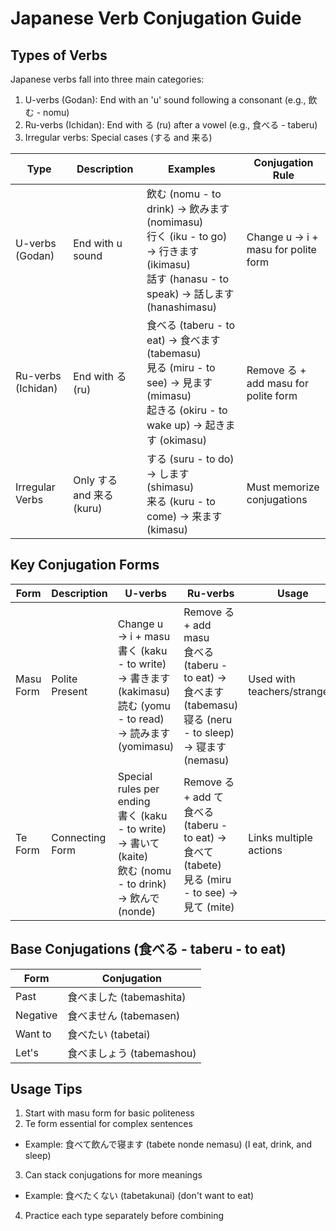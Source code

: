# Japanese Verb Conjugation Guide

## Types of Verbs

Japanese verbs fall into three main categories:

1. U-verbs (Godan): End with an 'u' sound following a consonant (e.g., 飲む - nomu)
2. Ru-verbs (Ichidan): End with る (ru) after a vowel (e.g., 食べる - taberu)
3. Irregular verbs: Special cases (する and 来る)

| Type               | Description               | Examples                                                                                                                                     | Conjugation Rule                     |
| ------------------ | ------------------------- | -------------------------------------------------------------------------------------------------------------------------------------------- | ------------------------------------ |
| U-verbs (Godan)    | End with u sound          | 飲む (nomu - to drink) → 飲みます (nomimasu)<br>行く (iku - to go) → 行きます (ikimasu)<br>話す (hanasu - to speak) → 話します (hanashimasu) | Change u → i + masu for polite form  |
| Ru-verbs (Ichidan) | End with る (ru)          | 食べる (taberu - to eat) → 食べます (tabemasu)<br>見る (miru - to see) → 見ます (mimasu)<br>起きる (okiru - to wake up) → 起きます (okimasu) | Remove る + add masu for polite form |
| Irregular Verbs    | Only する and 来る (kuru) | する (suru - to do) → します (shimasu)<br>来る (kuru - to come) → 来ます (kimasu)                                                            | Must memorize conjugations           |

## Key Conjugation Forms

| Form      | Description     | U-verbs                                                                                                            | Ru-verbs                                                                                                           | Usage                        |
| --------- | --------------- | ------------------------------------------------------------------------------------------------------------------ | ------------------------------------------------------------------------------------------------------------------ | ---------------------------- |
| Masu Form | Polite Present  | Change u → i + masu<br>書く (kaku - to write) → 書きます (kakimasu)<br>読む (yomu - to read) → 読みます (yomimasu) | Remove る + add masu<br>食べる (taberu - to eat) → 食べます (tabemasu)<br>寝る (neru - to sleep) → 寝ます (nemasu) | Used with teachers/strangers |
| Te Form   | Connecting Form | Special rules per ending<br>書く (kaku - to write) → 書いて (kaite)<br>飲む (nomu - to drink) → 飲んで (nonde)     | Remove る + add て<br>食べる (taberu - to eat) → 食べて (tabete)<br>見る (miru - to see) → 見て (mite)             | Links multiple actions       |

## Base Conjugations (食べる - taberu - to eat)

| Form     | Conjugation               |
| -------- | ------------------------- |
| Past     | 食べました (tabemashita)  |
| Negative | 食べません (tabemasen)    |
| Want to  | 食べたい (tabetai)        |
| Let's    | 食べましょう (tabemashou) |

## Usage Tips

1. Start with masu form for basic politeness
2. Te form essential for complex sentences

- Example: 食べて飲んで寝ます (tabete nonde nemasu) (I eat, drink, and sleep)

3. Can stack conjugations for more meanings

- Example: 食べたくない (tabetakunai) (don't want to eat)

4. Practice each type separately before combining
